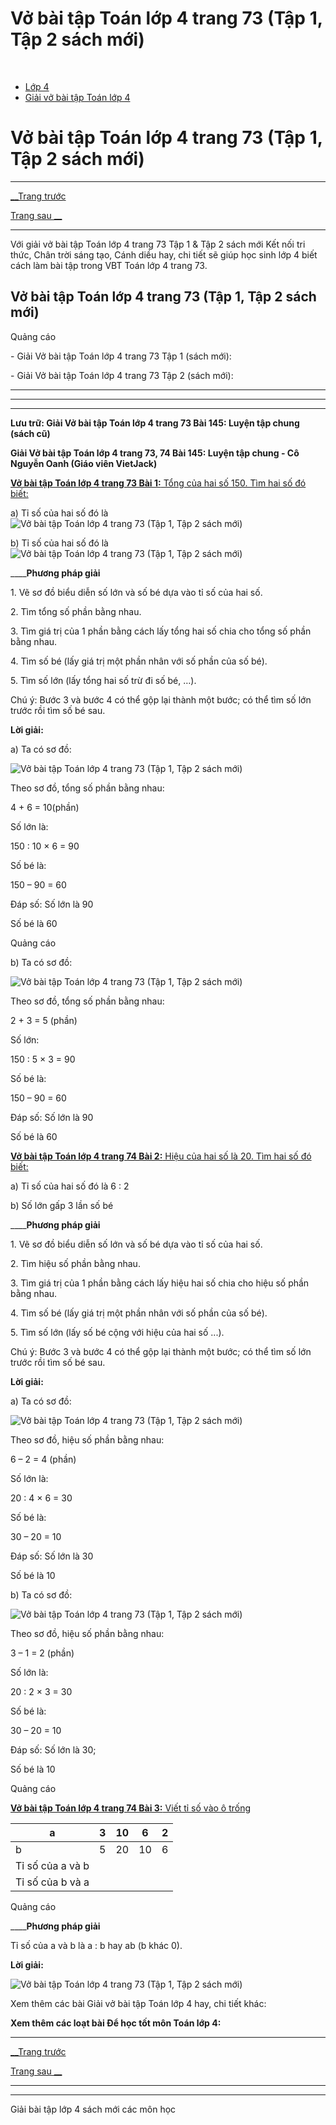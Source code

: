 # Vở bài tập Toán lớp 4 trang 73 (Tập 1, Tập 2 sách mới)

﻿

  * [Lớp 4](https://vietjack.com/series/lop-4.jsp)
  * [Giải vở bài tập Toán lớp 4](https://vietjack.com/giai-vo-bai-tap-toan-4/index.jsp)



# Vở bài tập Toán lớp 4 trang 73 (Tập 1, Tập 2 sách mới)

* * *

[__Trang trước](https://vietjack.com/giai-vo-bai-tap-toan-4/bai-144-luyen-tap.jsp)

[Trang sau __](https://vietjack.com/giai-vo-bai-tap-toan-4/bai-146-luyen-tap-chung.jsp)

* * *

Với giải vở bài tập Toán lớp 4 trang 73 Tập 1 & Tập 2 sách mới Kết nối tri thức, Chân trời sáng tạo, Cánh diều hay, chi tiết sẽ giúp học sinh lớp 4 biết cách làm bài tập trong VBT Toán lớp 4 trang 73.

## Vở bài tập Toán lớp 4 trang 73 (Tập 1, Tập 2 sách mới)

Quảng cáo

\- Giải Vở bài tập Toán lớp 4 trang 73 Tập 1 (sách mới):

\- Giải Vở bài tập Toán lớp 4 trang 73 Tập 2 (sách mới):

* * *

* * *

* * *

**Lưu trữ: Giải Vở bài tập Toán lớp 4 trang 73 Bài 145: Luyện tập chung (sách cũ)**

**Giải Vở bài tập Toán lớp 4 trang 73, 74 Bài 145: Luyện tập chung - Cô Nguyễn Oanh (Giáo viên VietJack)**

[**Vở bài tập Toán lớp 4 trang 73 Bài 1:** Tổng của hai số 150. Tìm hai số đó biết: ](https://vietjack.com/giai-vo-bai-tap-toan-4/bai-1-trang-73-vbt-toan-4-tap-2.jsp)

a) Tỉ số của hai số đó là ![Vở bài tập Toán lớp 4 trang 73 \(Tập 1, Tập 2 sách mới\)](https://vietjack.com/giai-vo-bai-tap-toan-4/images/bai-1-trang-73-vbt-toan-4-tap-2.PNG)

b) Tỉ số của hai số đó là ![Vở bài tập Toán lớp 4 trang 73 \(Tập 1, Tập 2 sách mới\)](https://vietjack.com/giai-vo-bai-tap-toan-4/images/bai-1-trang-73-vbt-toan-4-tap-2-1.PNG)

____**Phương pháp giải**

1\. Vẽ sơ đồ biểu diễn số lớn và số bé dựa vào tỉ số của hai số.

2\. Tìm tổng số phần bằng nhau.

3\. Tìm giá trị của 1 phần bằng cách lấy tổng hai số chia cho tổng số phần bằng nhau.

4\. Tìm số bé (lấy giá trị một phần nhân với số phần của số bé).

5\. Tìm số lớn (lấy tổng hai số trừ đi số bé, …).

Chú ý: Bước 3 và bước 4 có thể gộp lại thành một bước; có thể tìm số lớn trước rồi tìm số bé sau.

**Lời giải:**

a) Ta có sơ đồ:

![Vở bài tập Toán lớp 4 trang 73 \(Tập 1, Tập 2 sách mới\)](https://vietjack.com/giai-vo-bai-tap-toan-4/images/bai-1-trang-73-vbt-toan-4-tap-2-a.PNG)

Theo sơ đồ, tổng số phần bằng nhau:

4 + 6 = 10(phần)

Số lớn là: 

150 : 10 × 6 = 90

Số bé là: 

150 – 90 = 60

Đáp số: Số lớn là 90

Số bé là 60

Quảng cáo

b) Ta có sơ đồ:

![Vở bài tập Toán lớp 4 trang 73 \(Tập 1, Tập 2 sách mới\)](https://vietjack.com/giai-vo-bai-tap-toan-4/images/bai-1-trang-73-vbt-toan-4-tap-2-b.PNG)

Theo sơ đồ, tổng số phần bằng nhau:

2 + 3 = 5 (phần)

Số lớn: 

150 : 5 × 3 = 90

Số bé là: 

150 – 90 = 60

Đáp số: Số lớn là 90 

Số bé là 60

[**Vở bài tập Toán lớp 4 trang 74 Bài 2:** Hiệu của hai số là 20. Tìm hai số đó biết: ](https://vietjack.com/giai-vo-bai-tap-toan-4/bai-2-trang-74-vbt-toan-4-tap-2.jsp)

a) Tỉ số của hai số đó là 6 : 2

b) Số lớn gấp 3 lần số bé

____**Phương pháp giải**

1\. Vẽ sơ đồ biểu diễn số lớn và số bé dựa vào tỉ số của hai số.

2\. Tìm hiệu số phần bằng nhau.

3\. Tìm giá trị của 1 phần bằng cách lấy hiệu hai số chia cho hiệu số phần bằng nhau.

4\. Tìm số bé (lấy giá trị một phần nhân với số phần của số bé).

5\. Tìm số lớn (lấy số bé cộng với hiệu của hai số ...).

Chú ý: Bước 3 và bước 4 có thể gộp lại thành một bước; có thể tìm số lớn trước rồi tìm số bé sau.

**Lời giải:**

a) Ta có sơ đồ:

![Vở bài tập Toán lớp 4 trang 73 \(Tập 1, Tập 2 sách mới\)](https://vietjack.com/giai-vo-bai-tap-toan-4/images/bai-2-trang-74-vbt-toan-4-tap-2-a.PNG)

Theo sơ đồ, hiệu số phần bằng nhau: 

6 – 2 = 4 (phần)

Số lớn là: 

20 : 4 × 6 = 30

Số bé là: 

30 – 20 = 10

Đáp số: Số lớn là 30

Số bé là 10

b) Ta có sơ đồ:

![Vở bài tập Toán lớp 4 trang 73 \(Tập 1, Tập 2 sách mới\)](https://vietjack.com/giai-vo-bai-tap-toan-4/images/bai-2-trang-74-vbt-toan-4-tap-2-b.PNG)

Theo sơ đồ, hiệu số phần bằng nhau:

3 – 1 = 2 (phần)

Số lớn là: 

20 : 2 × 3 = 30

Số bé là:

30 – 20 = 10

Đáp số: Số lớn là 30;

Số bé là 10

Quảng cáo

[**Vở bài tập Toán lớp 4 trang 74 Bài 3:** Viết tỉ số vào ô trống ](https://vietjack.com/giai-vo-bai-tap-toan-4/bai-3-trang-74-vbt-toan-4-tap-2.jsp)

a |  3 |  10 |  6 |  2  
---|---|---|---|---  
b |  5 |  20 |  10 |  6  
Tỉ số của a và b |  |  |  |   
Tỉ số của b và a |  |  |  |   
  
Quảng cáo

____**Phương pháp giải**

Tỉ số của a và b là a : b hay ab (b khác 0).

**Lời giải:**

![Vở bài tập Toán lớp 4 trang 73 \(Tập 1, Tập 2 sách mới\)](https://vietjack.com/giai-vo-bai-tap-toan-4/images/bai-3-trang-74-vbt-toan-4-tap-2.PNG)

Xem thêm các bài Giải vở bài tập Toán lớp 4 hay, chi tiết khác:

**Xem thêm các loạt bài Để học tốt môn Toán lớp 4:**

* * *

[__Trang trước](https://vietjack.com/giai-vo-bai-tap-toan-4/bai-144-luyen-tap.jsp)

[Trang sau __](https://vietjack.com/giai-vo-bai-tap-toan-4/bai-146-luyen-tap-chung.jsp)

* * *

* * *

Giải bài tập lớp 4 sách mới các môn học
